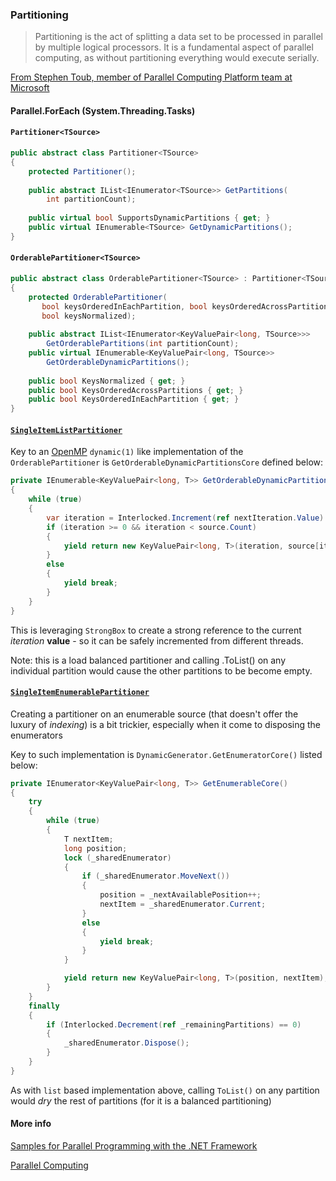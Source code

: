 ### Partitioning

> Partitioning is the act of splitting a data set to be processed in parallel by multiple logical processors. It is a fundamental aspect of parallel computing, as without partitioning everything would execute serially.

[From Stephen Toub, member of Parallel Computing Platform team at Microsoft](http://www.drdobbs.com/windows/custom-parallel-partitioning-with-net-4/224600406)

#### Parallel.ForEach (System.Threading.Tasks)

#### `Partitioner<TSource>`

```c#
public abstract class Partitioner<TSource>
{   
    protected Partitioner();
 
    public abstract IList<IEnumerator<TSource>> GetPartitions(
        int partitionCount);
 
    public virtual bool SupportsDynamicPartitions { get; }
    public virtual IEnumerable<TSource> GetDynamicPartitions();
}
```

#### `OrderablePartitioner<TSource>`

```c#
public abstract class OrderablePartitioner<TSource> : Partitioner<TSource>
{
    protected OrderablePartitioner(
       bool keysOrderedInEachPartition, bool keysOrderedAcrossPartitions, 
       bool keysNormalized);
 
    public abstract IList<IEnumerator<KeyValuePair<long, TSource>>> 
        GetOrderablePartitions(int partitionCount);
    public virtual IEnumerable<KeyValuePair<long, TSource>> 
        GetOrderableDynamicPartitions();
 
    public bool KeysNormalized { get; }
    public bool KeysOrderedAcrossPartitions { get; }
    public bool KeysOrderedInEachPartition { get; }
}
```

#### [`SingleItemListPartitioner`](CodeSandbox/CodeSandbox/Partitioning/SingleItemListPartitioner.cs)

Key to an [OpenMP](http://openmp.org/wp/) `dynamic(1)` like implementation of the `OrderablePartitioner` is `GetOrderableDynamicPartitionsCore` defined below:

```csharp
private IEnumerable<KeyValuePair<long, T>> GetOrderableDynamicPartitionsCore(IList<T> source, StrongBox<int> nextIteration)
{
	while (true)
	{
		var iteration = Interlocked.Increment(ref nextIteration.Value) - 1;
		if (iteration >= 0 && iteration < source.Count)
		{
			yield return new KeyValuePair<long, T>(iteration, source[iteration]);
		}
		else
		{
			yield break;
		}
	}
}
```

This is leveraging `StrongBox` to create a strong reference to the current _iteration_ **value** - so it can be safely incremented from different threads.

Note: this is a load balanced partitioner and calling .ToList() on any individual partition would cause the other partitions to be become empty.

#### [`SingleItemEnumerablePartitioner`](CodeSandbox/CodeSandbox/Partitioning/SingleItemEnumerablePartitioner.cs)

Creating a partitioner on an enumerable source (that doesn't offer the luxury of _indexing_) is a bit trickier, especially when it come to disposing the enumerators

Key to such implementation is `DynamicGenerator.GetEnumeratorCore()` listed below:
```c#
private IEnumerator<KeyValuePair<long, T>> GetEnumerableCore()
{
	try
	{
		while (true)
		{
			T nextItem;
			long position;
			lock (_sharedEnumerator)
			{
				if (_sharedEnumerator.MoveNext())
				{
					position = _nextAvailablePosition++;
					nextItem = _sharedEnumerator.Current;
				}
				else
				{
					yield break;
				}
			}

			yield return new KeyValuePair<long, T>(position, nextItem);
		}
	}
	finally
	{
		if (Interlocked.Decrement(ref _remainingPartitions) == 0)
		{
			_sharedEnumerator.Dispose();
		}
	}
}
```

As with `list` based implementation above, calling `ToList()` on any partition would _dry_ the rest of partitions (for it is a balanced partitioning)

#### More info

[Samples for Parallel Programming with the .NET Framework](http://code.msdn.microsoft.com/ParExtSamples)

[Parallel Computing](http://msdn.com/concurrency)

